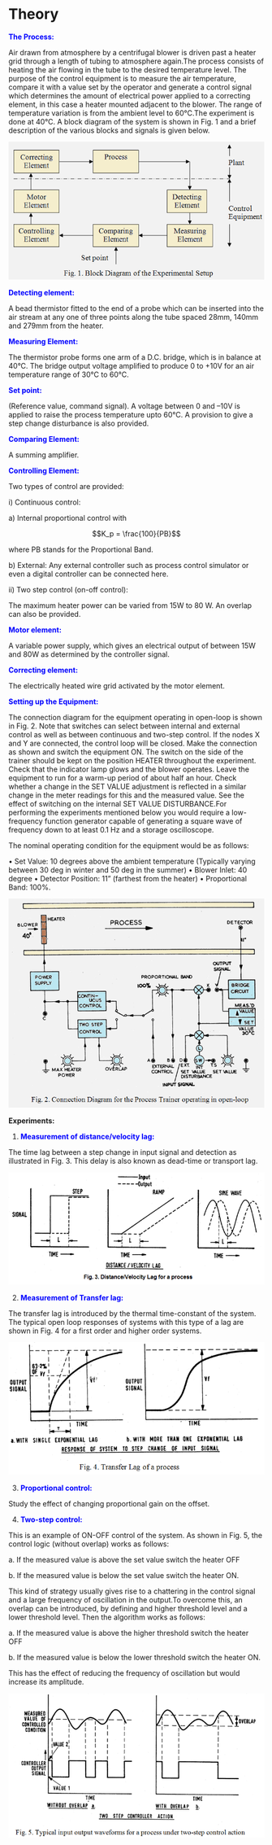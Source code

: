 # Theory

 <b style="color:blue">The Process:</b>

Air drawn from atmosphere by a centrifugal blower is driven past a heater grid through a length of tubing to atmosphere again.The process consists of heating the air flowing in the tube to the desired temperature level. The purpose of the control equipment is to measure the air temperature, compare it with a value set by the operator and generate a control signal which determines the amount of electrical power applied to a correcting element, in this case a heater mounted adjacent to the blower. The range of temperature variation
is from the ambient level to 60&deg;C.The experiment is done at 40&deg;C. A block diagram of the system is shown in Fig. 1 and a brief description of the various blocks and signals is given below.
				
<div align="center">
<img class="img-fluid"  src="./images/plant_box.png" alt="">
</div>

<b style="color:blue">Detecting element:</b>

A bead thermistor fitted to the end of a probe which can be inserted into the air stream at any one of three points along the tube spaced 28mm, 140mm and 279mm from the heater.

<b style="color:blue">Measuring Element:</b>

The thermistor probe forms one arm of a D.C. bridge, which is in balance at 40&deg;C. The bridge output voltage amplified to produce 0 to +10V for an air temperature range of 30&deg;C to 60&deg;C.

<b style="color:blue">Set point:</b>

(Reference value, command signal). A voltage between 0 and –10V is applied to raise the process temperature upto 60&deg;C. A provision to give a step change disturbance is also provided.

<b style="color:blue">Comparing Element:</b>

A summing amplifier.

<b style="color:blue">Controlling Element:</b>

Two types of control are provided:

i)	Continuous control:
		
a)	Internal proportional control with

$$K_p = \frac{100}{PB}$$ 
								   
where PB stands for the Proportional Band.

b)	External: Any external controller such as process control simulator or even a digital controller can be connected here.

ii)	 Two step control (on-off control):

The maximum heater power can be varied from 15W to 80 W. An overlap can also be provided.

<b style="color:blue">Motor element:</b>

A variable power supply, which gives an electrical output of between 15W and 80W as determined by the controller signal.

<b style="color:blue">Correcting element:</b>

The electrically heated wire grid activated by the motor element.

<b style="color:blue">Setting up the Equipment:</b>

The connection diagram for the equipment operating in open-loop is shown in Fig. 2. Note that switches can select between internal and external control as well as between continuous and two-step control. If the nodes X and Y are connected, the control loop will be closed. Make the connection as shown and switch the equipment ON. The switch on the side of the trainer should be kept on the position HEATER throughout the experiment. Check that the indicator lamp glows and the blower operates. Leave the equipment to run for a warm-up period of about half an hour. Check whether a change in the SET VALUE adjustment is reflected in a similar change in the meter readings for this and the measured value. See the effect of switching on the internal SET VALUE DISTURBANCE.For performing the experiments mentioned below you would require a low-frequency function generator capable of generating a square wave of frequency down to at least 0.1 Hz and a storage oscilloscope.

The nominal operating condition for the equipment would be as follows:

•	Set Value: 10 degrees above the ambient temperature (Typically varying between 30 deg in winter and 50 deg in the summer)
•	Blower Inlet: 40 degree
•	Detector Position: 11” (farthest from the heater)
•	Proportional Band: 100%.
				
<div align="center">
<img class="img-fluid"  src="./images/conn.png" alt="">                 
</div>
				
<b>Experiments:</b> 

1.	<b style="color:blue">Measurement of distance/velocity lag:</b>

The time lag between a step change in input signal and detection as illustrated in Fig. 3. This delay is also known as dead-time or transport lag.
				
<div align="center">
<img class="img-fluid"  src="./images/dvlag.png" alt="">                 
</div>
				

2.	<b style="color:blue">Measurement of Transfer lag:</b>

The transfer lag is introduced by the thermal time-constant of the system. The typical open loop responses of systems with this type of a lag are shown in Fig. 4 for a first order and higher order systems.

<div align="center">
<img class="img-fluid"  src="./images/tflag.png" alt="">                
</div>
				
3.	<b style="color:blue">Proportional control:</b>

Study the effect of changing proportional gain on the offset.
				
4.	<b style="color:blue">Two-step control:</b>
				
This is an example of ON-OFF control of the system. As shown in Fig. 5, the control logic (without overlap) works as follows:

a.	If the measured value is above the set value switch the heater OFF

b.	If the measured value is below the set value switch the heater ON.
						
This kind of strategy usually gives rise to a chattering in the control signal and a large frequency of oscillation in the output.To overcome this, an overlap can be introduced, by defining and higher threshold level and a lower threshold level. Then the algorithm works as follows:
						
a.	If the measured value is above the higher threshold switch the heater OFF

b.	If the measured value is below the lower threshold switch the heater ON.
						
This has the effect of reducing the frequency of oscillation but would increase its amplitude.

<div align="center">
<img class="img-fluid"  src="./images/onoffc.png" alt="">                 
</div>
				
						
						
<script id="MathJax-script" async src="https://cdn.jsdelivr.net/npm/mathjax@3/es5/tex-mml-chtml.js"></script>								